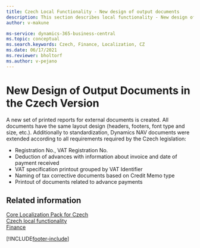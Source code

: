 ```yaml
---
title: Czech Local Functionality - New design of output documents 
description: This section describes local functionality - New design of output documents.
author: v-makune

ms-service: dynamics-365-business-central
ms.topic: conceptual
ms.search.keywords: Czech, Finance, Localization, CZ
ms.date: 06/17/2021
ms.reviewer: bholtorf
ms.author: v-pejano
---
```



# New Design of Output Documents in the Czech Version

A new set of printed reports for external documents is created. All documents have the same layout design (headers, footers, font type and size, etc.).
Additionally to standardization, Dynamics NAV documents were extended according to all requirements required by the Czech legislation:  

- Registration No., VAT Registration No.
- Deduction of advances with information about invoice and date of payment received
- VAT specification printout grouped by VAT Identifier
- Naming of tax corrective documents based on Credit Memo type
- Printout of documents related to advance payments

## Related information

[Core Localization Pack for Czech](ui-extensions-core-localization-pack-cz.md)  
[Czech local functionality](czech-local-functionality.md)  
[Finance](../../finance.md)  


[!INCLUDE[footer-include](../../includes/footer-banner.md)]